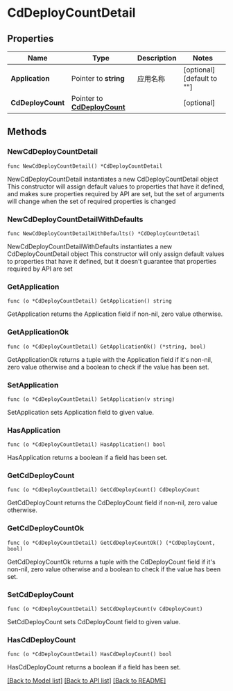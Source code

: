 # CdDeployCountDetail

## Properties

Name | Type | Description | Notes
------------ | ------------- | ------------- | -------------
**Application** | Pointer to **string** | 应用名称 | [optional] [default to ""]
**CdDeployCount** | Pointer to [**CdDeployCount**](CdDeployCount.md) |  | [optional] 

## Methods

### NewCdDeployCountDetail

`func NewCdDeployCountDetail() *CdDeployCountDetail`

NewCdDeployCountDetail instantiates a new CdDeployCountDetail object
This constructor will assign default values to properties that have it defined,
and makes sure properties required by API are set, but the set of arguments
will change when the set of required properties is changed

### NewCdDeployCountDetailWithDefaults

`func NewCdDeployCountDetailWithDefaults() *CdDeployCountDetail`

NewCdDeployCountDetailWithDefaults instantiates a new CdDeployCountDetail object
This constructor will only assign default values to properties that have it defined,
but it doesn't guarantee that properties required by API are set

### GetApplication

`func (o *CdDeployCountDetail) GetApplication() string`

GetApplication returns the Application field if non-nil, zero value otherwise.

### GetApplicationOk

`func (o *CdDeployCountDetail) GetApplicationOk() (*string, bool)`

GetApplicationOk returns a tuple with the Application field if it's non-nil, zero value otherwise
and a boolean to check if the value has been set.

### SetApplication

`func (o *CdDeployCountDetail) SetApplication(v string)`

SetApplication sets Application field to given value.

### HasApplication

`func (o *CdDeployCountDetail) HasApplication() bool`

HasApplication returns a boolean if a field has been set.

### GetCdDeployCount

`func (o *CdDeployCountDetail) GetCdDeployCount() CdDeployCount`

GetCdDeployCount returns the CdDeployCount field if non-nil, zero value otherwise.

### GetCdDeployCountOk

`func (o *CdDeployCountDetail) GetCdDeployCountOk() (*CdDeployCount, bool)`

GetCdDeployCountOk returns a tuple with the CdDeployCount field if it's non-nil, zero value otherwise
and a boolean to check if the value has been set.

### SetCdDeployCount

`func (o *CdDeployCountDetail) SetCdDeployCount(v CdDeployCount)`

SetCdDeployCount sets CdDeployCount field to given value.

### HasCdDeployCount

`func (o *CdDeployCountDetail) HasCdDeployCount() bool`

HasCdDeployCount returns a boolean if a field has been set.


[[Back to Model list]](../README.md#documentation-for-models) [[Back to API list]](../README.md#documentation-for-api-endpoints) [[Back to README]](../README.md)


